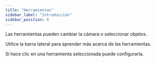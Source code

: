 ```yaml
---
title: "Herramientas"
sidebar_label: "Introducción"
sidebar_position: 0
---
```


Las herramientas pueden cambiar la cámara o seleccionar objetos.

Utilice la barra lateral para aprender más acerca de las herramientas.

Si hace clic en una herramienta seleccionada puede configurarla.
